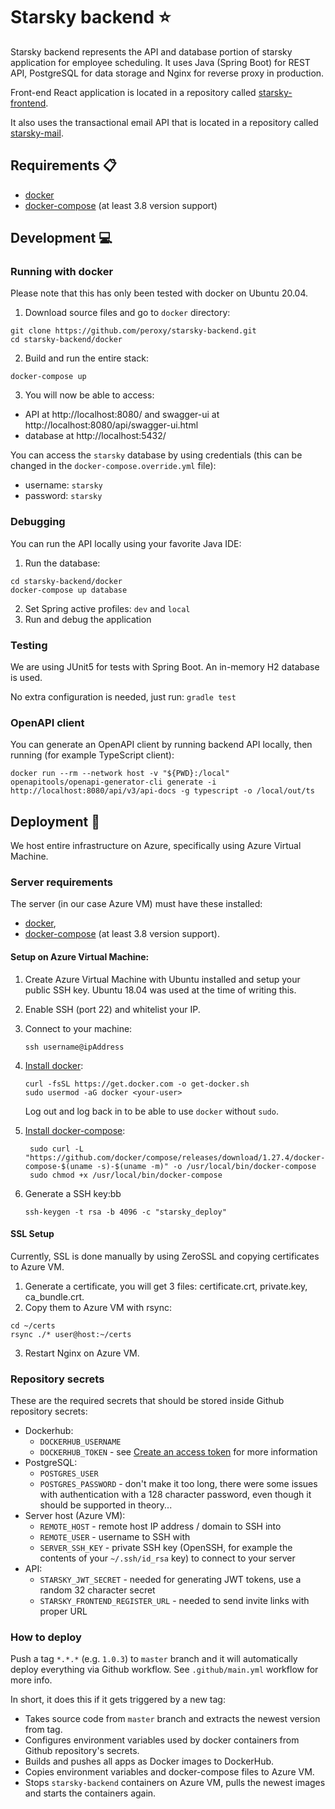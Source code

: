 # Starsky backend :star:

Starsky backend represents the API and database portion of starsky application for employee scheduling. 
It uses Java (Spring Boot) for REST API, PostgreSQL for data storage and Nginx for reverse proxy in production. 

Front-end React application is located in a repository called [starsky-frontend](https://github.com/peroxy/starsky-frontend).

It also uses the transactional email API that is located in a repository called [starsky-mail](https://github.com/peroxy/starsky-mail).

## Requirements :clipboard:

- [docker](https://docs.docker.com/get-docker/)
- [docker-compose](https://docs.docker.com/compose/install/) (at least 3.8 version support)

## Development :computer:

### Running with docker

Please note that this has only been tested with docker on Ubuntu 20.04.

1. Download source files and go to `docker` directory:

```shell script
git clone https://github.com/peroxy/starsky-backend.git
cd starsky-backend/docker
```

2. Build and run the entire stack:

```shell script
docker-compose up
```

3. You will now be able to access:

- API at http://localhost:8080/ and swagger-ui at http://localhost:8080/api/swagger-ui.html
- database at http://localhost:5432/

You can access the `starsky` database by using credentials (this can be changed in the `docker-compose.override.yml` file):
- username: `starsky`
- password: `starsky`

### Debugging
You can run the API locally using your favorite Java IDE:  
1. Run the database:

```shell script
cd starsky-backend/docker
docker-compose up database
```
2. Set Spring active profiles: `dev` and `local`
3. Run and debug the application 

### Testing
We are using JUnit5 for tests with Spring Boot. An in-memory H2 database is used. 

No extra configuration is needed, just run: `gradle test`

### OpenAPI client
You can generate an OpenAPI client by running backend API locally, then running (for example TypeScript client):

```shell
docker run --rm --network host -v "${PWD}:/local" openapitools/openapi-generator-cli generate -i http://localhost:8080/api/v3/api-docs -g typescript -o /local/out/ts
```

## Deployment :rocket:

We host entire infrastructure on Azure, specifically using Azure Virtual Machine.

### Server requirements

The server (in our case Azure VM) must have these installed:

- [docker](https://docs.docker.com/get-docker/),
- [docker-compose](https://docs.docker.com/compose/install/) (at least 3.8 version support).

#### Setup on Azure Virtual Machine:
1. Create Azure Virtual Machine with Ubuntu installed and setup your public SSH key. Ubuntu 18.04 was used at the time of writing this.
2. Enable SSH (port 22) and whitelist your IP.
3. Connect to your machine:

   ```shell script
   ssh username@ipAddress
   ```

4. [Install docker](https://docs.docker.com/get-docker/):

    ```shell script
    curl -fsSL https://get.docker.com -o get-docker.sh
    sudo usermod -aG docker <your-user>
    ```
   Log out and log back in to be able to use `docker` without `sudo`.


5. [Install docker-compose](https://docs.docker.com/compose/install/):

   ```shell script
    sudo curl -L "https://github.com/docker/compose/releases/download/1.27.4/docker-compose-$(uname -s)-$(uname -m)" -o /usr/local/bin/docker-compose
    sudo chmod +x /usr/local/bin/docker-compose
    ```

6. Generate a SSH key:bb

    ```shell script
    ssh-keygen -t rsa -b 4096 -c "starsky_deploy"
    ```

#### SSL Setup
Currently, SSL is done manually by using ZeroSSL and copying certificates to Azure VM.

1. Generate a certificate, you will get 3 files: certificate.crt, private.key, ca_bundle.crt.
2. Copy them to Azure VM with rsync:

```shell
cd ~/certs
rsync ./* user@host:~/certs
```

3. Restart Nginx on Azure VM.

### Repository secrets

These are the required secrets that should be stored inside Github repository secrets:

- Dockerhub:
   - `DOCKERHUB_USERNAME`
   - `DOCKERHUB_TOKEN` - see [Create an access token](https://docs.docker.com/docker-hub/access-tokens/#create-an-access-token) for more information
- PostgreSQL:
   - `POSTGRES_USER`
   - `POSTGRES_PASSWORD` - don't make it too long, there were some issues with authentication with a 128 character password, even though it should be supported in theory...
- Server host (Azure VM):
   - `REMOTE_HOST` - remote host IP address / domain to SSH into
   - `REMOTE_USER` - username to SSH with
   - `SERVER_SSH_KEY` - private SSH key (OpenSSH, for example the contents of your `~/.ssh/id_rsa` key) to connect to your server
- API:
   - `STARSKY_JWT_SECRET` - needed for generating JWT tokens, use a random 32 character secret
   - `STARSKY_FRONTEND_REGISTER_URL` - needed to send invite links with proper URL

### How to deploy

Push a tag `*.*.*` (e.g. `1.0.3`) to `master` branch and it will automatically deploy everything via Github workflow.
See `.github/main.yml` workflow for more info.

In short, it does this if it gets triggered by a new tag:

- Takes source code from `master` branch and extracts the newest version from tag.
- Configures environment variables used by docker containers from Github repository's secrets.
- Builds and pushes all apps as Docker images to DockerHub.
- Copies environment variables and docker-compose files to Azure VM.
- Stops `starsky-backend` containers on Azure VM, pulls the newest images and starts the containers again.